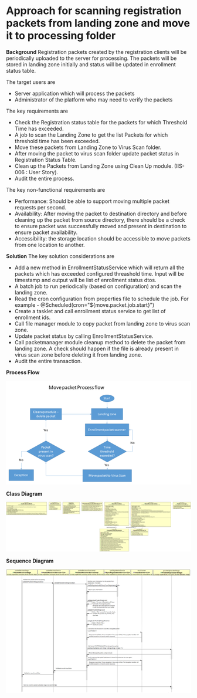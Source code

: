 # Approach for scanning registration packets from landing zone and move it to processing folder

**Background**
Registration packets created by the registration clients will be periodically uploaded to the server for processing. The packets will be stored in landing zone initially and status will be updated in enrollment status table.

The target users are
-	Server application which will process the packets
-	Administrator of the platform who may need to verify the packets

The key requirements are
-	Check the Registration status table for the packets for which Threshold Time has exceeded.
-	A job to scan the Landing Zone to get the list Packets for which threshold time has been exceeded.
-	Move these packets from Landing Zone to Virus Scan folder.
-	After moving the packet to virus scan folder update packet status in Registration Status Table.
-	Clean up the Packets from Landing Zone using Clean Up module. (IIS-006 : User Story).
-	Audit the entire process.

The key non-functional requirements are
-	Performance: Should be able to support moving multiple packet requests per second.
-	Availability: After moving the packet to destination directory and before cleaning up the packet from source directory, there should be a check to ensure packet was successfully moved and present in destination to ensure packet availability.
-	Accessibility: the storage location should be accessible to move packets from one location to another.


**Solution**
The key solution considerations are
-	Add a new method in EnrollmentStatusService which will return all the packets which has exceeded configured threashold time. Input will be timestamp and output will be list of enrollment status dtos.
-	A batch job to run periodically (based on configuration) and scan the landing zone.
-	Read the cron configuration from properties file to schedule the job. For example - @Scheduled(cron="${move.packet.job.start}")
-	Create a tasklet and call enrollment status service to get list of enrollment ids.
-	Call file manager module to copy packet from landing zone to virus scan zone.
-	Update packet status by calling EnrollmentStatusService.
-	Call packetmanager module cleanup method to delete the packet from landing zone. A check should happen if the file is already present in virus scan zone before deleting it from landing zone.
-	Audit the entire transaction.


**Process Flow**

![Landing zone scanner Process flow](_images/landing_zone_scanner_process_flow.png)

**Class Diagram**

![Landing zone scanner class diagram](_images/packet_receiver_class_diagram.png)

**Sequence Diagram**

![Landing zone scanner sequence diagram](_images/packet_receiver_seq_diagram.png)
